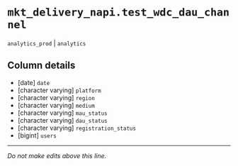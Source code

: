 # `mkt_delivery_napi.test_wdc_dau_channel`
`analytics_prod` | `analytics`

## Column details
* [date]      `date`
* [character varying] `platform`
* [character varying] `region`
* [character varying] `medium`
* [character varying] `mau_status`
* [character varying] `dau_status`
* [character varying] `registration_status`
* [bigint]    `users`

-------------------------------------------------------------------------------
*Do not make edits above this line.*
